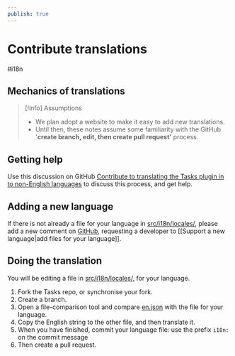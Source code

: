 ```yaml
---
publish: true
---
```


# Contribute translations

<span class="related-pages">#i18n</span>

## Mechanics of translations

> [!info] Assumptions
>
> - We plan adopt a website to make it easy to add new translations.
> - Until then, these notes assume some familiarity with the GitHub '**create branch, edit, then create pull request'** process.

## Getting help

Use this discussion on GitHub [Contribute to translating the Tasks plugin in to non-English languages](https://github.com/obsidian-tasks-group/obsidian-tasks/discussions/3321) to discuss this process, and get help.

## Adding a new language

If there is not already a file for your language in [src/i18n/locales/](https://github.com/obsidian-tasks-group/obsidian-tasks/tree/main/src/i18n/locales), please add a new comment on [GitHub](https://github.com/obsidian-tasks-group/obsidian-tasks/discussions/3321), requesting a developer to [[Support a new language|add files for your language]].

## Doing the translation

You will be editing a file in [src/i18n/locales/](https://github.com/obsidian-tasks-group/obsidian-tasks/tree/main/src/i18n/locales), for your language.

1. Fork the Tasks repo, or synchronise your fork.
2. Create a branch.
3. Open a file-comparison tool and compare [en.json](https://github.com/obsidian-tasks-group/obsidian-tasks/blob/main/src/i18n/locales/en.json) with the file for your language.
4. Copy the English string to the other file, and then translate it.
5. When you have finished, commit your language file: use the prefix `i18n:` on the commit message
6. Then create a pull request.
